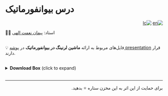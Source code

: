 # درس بیوانفورماتیک
<div dir="rtl">

  [![en](https://img.shields.io/badge/click_to_README-English-red.svg)](/doc/README-EN.md)
  [![lc](https://img.shields.io/badge/license-MIT-blue.svg)](/blob/main/LICENSE)

</div>

🧑‍🏫 استاد:
<a href='https://scholar.google.com/citations?user=phoSeskAAAAJ&hl=en'>پیمان نعمت الهی</a>
<br><br>

💡 فایل‌های مربوط به ارائه **ماشین لرنینگ در بیوانفورماتیک** در <a href='/presentation'>پوشه presentation</a> قرار دارند.
<br><br>

<details><summary><strong>Download Box</strong> (click to expand)</summary>

### slide
<table>
  <tr>
    <th>num</th>
    <th>name</th>
    <th>link</th>
  </tr>
  <tr>
    <td>1</td>
    <td>String Matching</td>
    <td><a href="https://github.com/EnAnsari/bioinformatics-hsu/releases/download/1.0.0/1-String-Matching.pdf">download</a></td>
  </tr>
  <tr>
    <td>2</td>
    <td>Exact String Matching</td>
    <td><a href="https://github.com/EnAnsari/bioinformatics-hsu/releases/download/1.0.0/2-Exact-String-Matching.pdf">download</a></td>
  </tr>
</table>

### papers
<table>
  <tr>
    <th>num</th>
    <th>name</th>
    <th>link</th>
  </tr>
  <tr>
    <td>1</td>
    <td>Simple and Efficient Pattern Matching Algorithms for Biological</td>
    <td><a href="https://github.com/EnAnsari/bioinformatics-hsu/releases/download/1.0.0/Simple_and_Efficient_Pattern_Matching_Algorithms_for_Biological.pdf">download</a></td>
  </tr>
  <tr>
    <td>2</td>
    <td>Tree-based Motif Discovery Algorithm for Bioinformatics<br>Applications Using the Branch and Bound Approach</td>
    <td><a href="https://github.com/EnAnsari/bioinformatics-hsu/releases/download/1.0.0/TCBB-2021-09-0558_Proof_hi.pdf">download</a></td>
  </tr>
</table>
</details>
<br><hr>
<p dir='rtl'>
برای حمایت از این اثر به این مخزن ستاره ⭐ بدهید.
</p>

